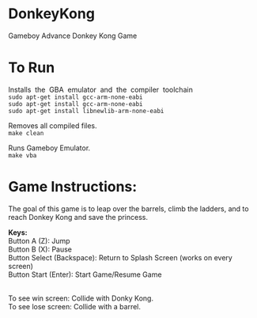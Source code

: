 # DonkeyKong
Gameboy Advance Donkey Kong Game

# To Run

Installs ​ the​ ​ GBA​ ​ emulator​ ​ and​ ​ the​ ​ compiler​ ​ toolchain</br>
```sudo​ apt-get​ install​ gcc-arm-none-eabi```</br>
```sudo​ apt-get​ install​ gcc-arm-none-eabi```</br>
```sudo​ apt-get​ install​ libnewlib-arm-none-eabi```</br>

Removes all compiled files.</br>
```make clean```</br>

Runs Gameboy Emulator.</br>
```make vba```</br>

# Game Instructions:
The goal of this game is to leap over the barrels, climb the ladders, and to reach Donkey Kong and save the princess.</br>

<strong>Keys:</strong></br>
Button A (Z): Jump</br>
Button B (X): Pause</br>
Button Select (Backspace): Return to Splash Screen (works on every screen)</br>
Button Start (Enter): Start Game/Resume Game</br></br>

To see win screen: Collide with Donky Kong.</br>
To see lose screen: Collide with a barrel.</br>
